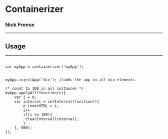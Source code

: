 # Containerizer
### Nick Freese
-------------------------------

## Usage
-------------------

```

var myApp = containerizer('myApp');


myApp.injectApp('div'); //adds the app to all div elements

/* count to 100 in all instances */
myApp.applyAll(function(e){
	var i = 0;
    var interval = setInterval(function(){
    	e.innerHTML = i;
    	i++
    	if(i >= 100){
         clearInterval(interval);
    	}
    }, 500);
});

```

